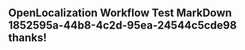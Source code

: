 <properties
ms.topic="hero-topic"
ms.test1="hero-topic"
ms.test2="test"/>

## OpenLocalization Workflow Test MarkDown 1852595a-44b8-4c2d-95ea-24544c5cde98 thanks!

